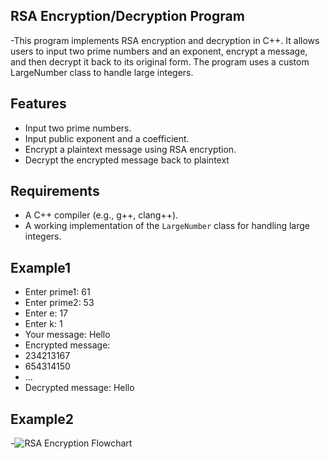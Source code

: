 ## RSA Encryption/Decryption Program
-This program implements RSA encryption and decryption in C++. It allows users to input two prime numbers and an exponent, encrypt a message, and then decrypt it back to its original form. The program uses a custom LargeNumber class to handle large integers.

## Features

- Input two prime numbers.
- Input public exponent and a coefficient.
- Encrypt a plaintext message using RSA encryption.
- Decrypt the encrypted message back to plaintext

## Requirements

- A C++ compiler (e.g., g++, clang++).
- A working implementation of the `LargeNumber` class for handling large integers.

## Example1

- Enter prime1: 61
- Enter prime2: 53
- Enter e: 17
- Enter k: 1
- Your message: Hello
- Encrypted message: 
- 234213167
- 654314150
- ...
- Decrypted message: Hello

## Example2

-![RSA Encryption Flowchart](/Users/rashidovfuad/Desktop)


